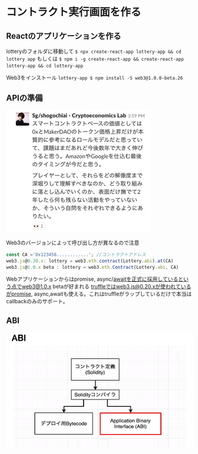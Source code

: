 # コントラクト実行画面を作る

## Reactのアプリケーションを作る
lotteryのフォルダに移動して
`$ npx create-react-app lottery-app && cd lottery app`
もしくは
`$ npm i -g create-react-app && create-react-app lottery-app && cd lottery-app`

Web3をインストール
`lottery-app $ npm install -S web3@1.0.0-beta.26`

## APIの準備
![API準備](https://github.com/cryptoage-jp/education/blob/master/images/API準備.png)

Web3のバージョンによって呼び出し方が異なるので注意
```javascript
const CA ='0x123456............'; //コントラクトアドレス
web3.js@0.20.x: lottery = web3.eth.contract(Lottery.abi).at(CA)
web3.js@1.0.x beta : lottery = web3.eth.Contract(Lottery.abi, CA)
```
Webアプリケーションからはpromise, async/awaitを正式に採用しているという点でweb3@1.0.x betaが好まれる
truffleではweb3.js@0.20.xが使われているがpromise, async,awaitも使える。これはtruffleがラップしているだけで本当はcallbackのみのサポート。

## ABI
![API準備](https://github.com/cryptoage-jp/education/blob/master/images/ABI.png)